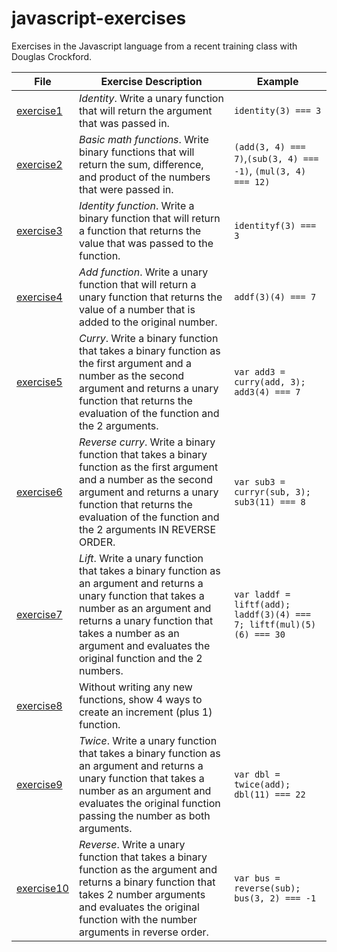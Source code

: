 # javascript-exercises
Exercises in the Javascript language from a recent training class with Douglas Crockford.

| File | Exercise Description | Example |
|------|----------------------|---------|
| [exercise1](blob/master/src/exercise1.html) | *Identity*. Write a unary function that will return the argument that was passed in. | `identity(3) === 3`|
| [exercise2](blob/master/src/exercise2.html) | *Basic math functions*. Write binary functions that will return the sum, difference, and product of the numbers that were passed in. | `(add(3, 4) === 7)`,`(sub(3, 4) === -1)`, `(mul(3, 4) === 12)` |
| [exercise3](blob/master/src/exercise3.html) | *Identity function*. Write a binary function that will return a function that returns the value that was passed to the function. | `identityf(3) === 3` |
| [exercise4](blob/master/src/exercise4.html) | *Add function*. Write a unary function that will return a unary function that returns the value of a number that is added to the original number. | `addf(3)(4) === 7`  |
| [exercise5](blob/master/src/exercise5.html) | *Curry*. Write a binary function that takes a binary function as the first argument and a number as the second argument and returns a unary function that returns the evaluation of the function and the 2 arguments. | `var add3 = curry(add, 3); add3(4) === 7` |
| [exercise6](blob/master/src/exercise6.html) | *Reverse curry*. Write a binary function that takes a binary function as the first argument and a number as the second argument and returns a unary function that returns the evaluation of the function and the 2 arguments IN REVERSE ORDER. | `var sub3 = curryr(sub, 3); sub3(11) === 8` |
| [exercise7](blob/master/src/exercise7.html) | *Lift*. Write a unary function that takes a binary function as an argument and returns a unary function that takes a number as an argument and returns a unary function that takes a number as an argument and evaluates the original function and the 2 numbers. | `var laddf = liftf(add); laddf(3)(4) === 7; liftf(mul)(5)(6) === 30` |
| [exercise8](blob/master/src/exercise8.html) | Without writing any new functions, show 4 ways to create an increment (plus 1) function. | |
| [exercise9](blob/master/src/exercise9.html) | *Twice*. Write a unary function that takes a binary function as an argument and returns a unary function that takes a number as an argument and evaluates the original function passing the number as both arguments. | `var dbl = twice(add); dbl(11) === 22` |
| [exercise10](blob/master/src/exercise10.html) | *Reverse*. Write a unary function that takes a binary function as the argument and returns a binary function that takes 2 number arguments and evaluates the original function with the number arguments in reverse order. | `var bus = reverse(sub); bus(3, 2) === -1` |
